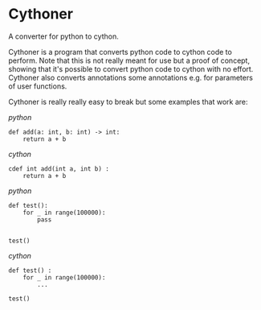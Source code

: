 # Cythoner
 A converter for python to cython.

Cythoner is a program that converts python code to cython code to perform. Note that this is not really meant for use but a proof of concept, showing that it's possible to convert python code to cython with no effort.
Cythoner also converts annotations some annotations e.g. for parameters of user functions.

Cythoner is really really easy to break but some examples that work are:

*python*
```
def add(a: int, b: int) -> int:
    return a + b
```

*cython*
```
cdef int add(int a, int b) :
    return a + b
```

*python*
```
def test():
    for _ in range(100000):
        pass


test()
```

*cython*
```
def test() :
    for _ in range(100000):
        ...

test()
```
